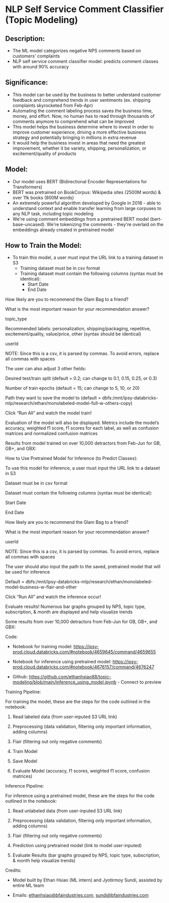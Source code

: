 # NLP Self Service Comment Classifier (Topic Modeling)

## Description: 
- The ML model categorizes negative NPS comments based on customers' complaints 
- NLP self service comment classifier model: predicts comment classes with around 90% accuracy <br />

## Significance: 
- This model can be used by the business to better understand customer feedback and comprehend trends in user sentiments (ex. shipping complaints skyrocketed from Feb-Apr) 
- Automating the comment labeling process saves the business time, money, and effort. Now, no human has to read through thousands of comments anymore to comprehend what can be improved
- This model helps the business determine where to invest in order to improve customer experience, driving a more effective business strategy and potentially bringing in millions in extra revenue
- It would help the business invest in areas that need the greatest improvement, whether it be variety, shipping, personalization, or excitement/quality of products <br />


## Model: 
- Our model uses BERT (Bidirectional Encoder Representations for Transformers) 
- BERT was pretrained on BookCorpus: Wikipedia sites (2500M words) & over 11k books (800M words) 
- An extremely powerful algorithm developed by Google in 2018 - able to understand context and enable transfer learning from large corpuses to any NLP task, including topic modeling
- We're using comment embeddings from a pretrained BERT model (bert-base-uncased). We're tokenizing the comments - they're overlaid on the embeddings already created in pretrained model <br />


## How to Train the Model:

- To train this model, a user must input the URL link to a training dataset in S3
  - Training dataset must be in csv format
  - Training dataset must contain the following columns (syntax must be identical):
    - Start Date
    - End Date

How likely are you to recommend the Glam Bag to a friend?

What is the most important reason for your recommendation answer?

topic_type

Recommended labels: personalization, shipping/packaging, repetitive, excitement/quality, value/price, other (syntax should be identical)

userId

NOTE: Since this is a csv, it is parsed by commas. To avoid errors, replace all commas with spaces

The user can also adjust 3 other fields:

Desired test/train split (default = 0.2; can change to 0.1, 0.15, 0.25, or 0.3)

Number of train epochs (default = 15; can change to 5, 10, or 20)

Path they want to save the model to (default = dbfs:/mnt/ipsy-databricks-mlp/research/ethan/monolabeled-model-full-w-others-copy)

Click “Run All” and watch the model train! 

Evaluation of the model will also be displayed. Metrics include the model’s accuracy, weighted f1 score, f1 scores for each label, as well as confusion matrices and normalized confusion matrices

Results from model trained on over 10,000 detractors from Feb-Jun for GB, GB+, and GBX:




 

 

How to Use Pretrained Model for Inference (to Predict Classes):

To use this model for inference, a user must input the URL link to a dataset in S3

Dataset must be in csv format

Dataset must contain the following columns (syntax must be identical):

Start Date

End Date

How likely are you to recommend the Glam Bag to a friend?

What is the most important reason for your recommendation answer?

userId

NOTE: Since this is a csv, it is parsed by commas. To avoid errors, replace all commas with spaces

The user should also input the path to the saved, pretrained model that will be used for inference

Default = dbfs:/mnt/ipsy-databricks-mlp/research/ethan/monolabeled-model-business-w-flair-and-other

Click “Run All” and watch the inference occur! 

Evaluate results! Numerous bar graphs grouped by NPS, topic type, subscription, & month are displayed and help visualize trends

Some results from over 10,000 detractors from Feb-Jun for GB, GB+, and GBX:








Code:

- Notebook for training model: https://ipsy-prod.cloud.databricks.com/#notebook/4659645/command/4659655

- Notebook for inference using pretrained model: https://ipsy-prod.cloud.databricks.com/#notebook/4676157/command/4676247

- Github: https://github.com/ethanhsiao88/topic-modeling/blob/main/inference_using_model.ipynb - Connect to preview 

 


Training Pipeline:

For training the model, these are the steps for the code outlined in the notebook:

1. Read labeled data (from user-inputed S3 URL link)

2. Preprocessing (data validation, filtering only important information, adding columns)

3. Flair (filtering out only negative comments)

4. Train Model

5. Save Model

6. Evaluate Model (accuracy, f1 scores, weighted f1 score, confusion matrices)




Inference Pipeline: 

For inference using a pretrained model, these are the steps for the code outlined in the notebook:

1. Read unlabeled data (from user-inputed S3 URL link)

2. Preprocessing (data validation, filtering only important information, adding columns)

3. Flair (filtering out only negative comments)

4. Prediction using pretrained model (link to model user-inputed)

5. Evaluate Results (bar graphs grouped by NPS, topic type, subscription, & month help visualize trends)

 


Credits:

- Model built by Ethan Hsiao (ML intern) and Jyotirmoy Sundi, assisted by entire ML team

- Emails: ethanhsiao@bfaindustries.com, sundi@bfaindustries.com
